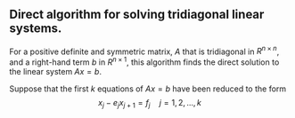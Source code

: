 ## Direct algorithm for solving tridiagonal linear systems. 

For a positive definite and symmetric matrix, $A$ that is tridiagonal in $R^{n\times n}$, and a right-hand term $b$ in $R^{n\times 1}$, this algorithm finds the direct solution to the linear system $Ax=b$.

Suppose that the first $k$ equations of $Ax=b$ have been reduced to the form
$$x_{j} - e_{j}x_{j+1} = f_{j} \quad j = 1,2, \dots, k$$
